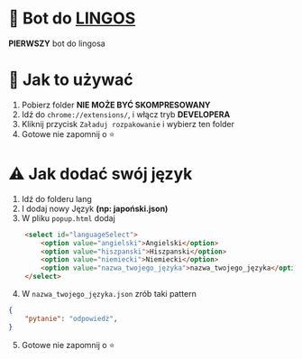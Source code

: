 # 🔰 Bot do [LINGOS](https://lingos.pl/)

**PIERWSZY** bot do lingosa


# 🍍 Jak to używać
  
1. Pobierz folder **NIE MOŻE BYĆ SKOMPRESOWANY**
2. Idź do `chrome://extensions/`, i włącz tryb **DEVELOPERA**
3. Kliknij przycisk `Załaduj rozpakowanie` i wybierz ten folder
5. Gotowe nie zapomnij o ⭐

# ⚠️ Jak dodać swój język

1. Idź do folderu lang
2. I dodaj nowy Język **(np: japoński.json)**
3. W pliku `popup.html` dodaj

```html
    <select id="languageSelect">
        <option value="angielski">Angielski</option>
        <option value="hiszpanski">Hiszpanski</option>
        <option value="niemiecki">Niemiecki</option>
        <option value="nazwa_twojego_języka">nazwa_twojego_języka</option>
    </select>
```

4. W `nazwa_twojego_języka.json` zrób taki pattern
```json
{
    "pytanie": "odpowiedż",
}
```
5. Gotowe nie zapomnij o ⭐
